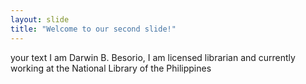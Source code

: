 ```yaml
---
layout: slide
title: "Welcome to our second slide!"
---
```

your text
I am Darwin B. Besorio, I am licensed librarian and currently working at the National Library of the Philippines

